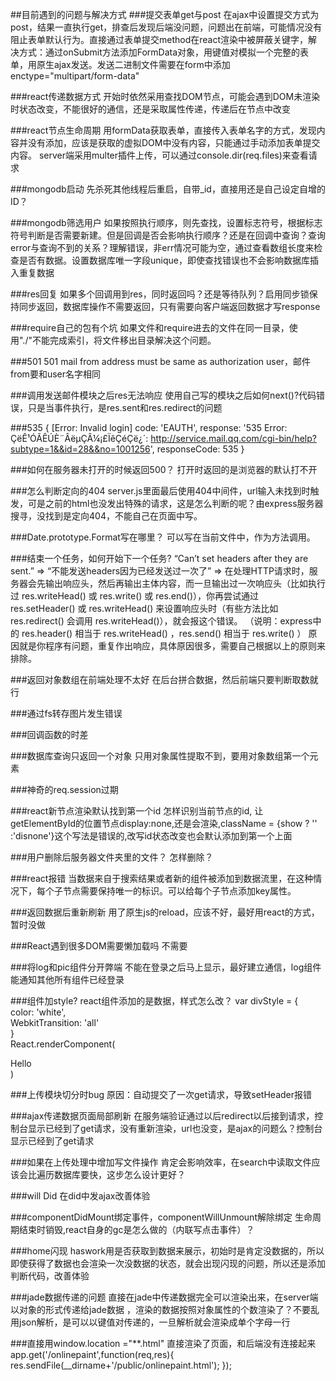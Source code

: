 ##目前遇到的问题与解决方式
###提交表单get与post
在ajax中设置提交方式为post，结果一直执行get，排查后发现后端没问题，问题出在前端，可能情况没有阻止表单默认行为。直接通过表单提交method在react渲染中被屏蔽关键字，解决方式：通过onSubmit方法添加FormData对象，用键值对模拟一个完整的表单，用原生ajax发送。发送二进制文件需要在form中添加enctype="multipart/form-data"


###react传递数据方式
开始时依然采用查找DOM节点，可能会遇到DOM未渲染时状态改变，不能很好的通信，还是采取属性传递，传递后在节点中改变

###react节点生命周期
用formData获取表单，直接传入表单名字的方式，发现内容并没有添加，应该是获取的虚拟DOM中没有内容，只能通过手动添加表单提交内容。
server端采用multer插件上传，可以通过console.dir(req.files)来查看请求

###mongodb启动
先杀死其他线程后重启，自带_id，直接用还是自己设定自增的ID？


###mongodb筛选用户
如果按照执行顺序，则先查找，设置标志符号，根据标志符号判断是否需要新建。但是回调是否会影响执行顺序？还是在回调中查询？查询error与查询不到的关系？理解错误，非err情况可能为空，通过查看数组长度来检查是否有数据。设置数据库唯一字段unique，即使查找错误也不会影响数据库插入重复数据


###res回复
如果多个回调用到res，同时返回吗？还是等待队列？启用同步锁保持同步返回，数据库操作不需要返回，只有需要向客户端返回数据才写response

###require自己的包有个坑
如果文件和require进去的文件在同一目录，使用"./"不能完成索引，将文件移出目录解决这个问题。

###501
501 mail from address must be same as authorization user，邮件from要和user名字相同

###调用发送邮件模块之后res无法响应
使用自己写的模块之后如何next()?代码错误，只是当事件执行，是res.sent和res.redirect的问题

###535
{ [Error: Invalid login]
  code: 'EAUTH',
  response: '535 Error: ÇëÊ¹ÓÃÊÚÈ¨ÂëµÇÂ¼¡£ÏêÇéÇë¿´: http://service.mail.qq.com/cgi-bin/help?subtype=1&&id=28&&no=1001256',
  responseCode: 535 }

###如何在服务器未打开的时候返回500？
打开时返回的是浏览器的默认打不开

###怎么判断定向的404
server.js里面最后使用404中间件，url输入未找到时触发，可是之前的html也没发出特殊的请求，这是怎么判断的呢？由express服务器搜寻，没找到是定向404，不能自己在页面中写。

###Date.prototype.Format写在哪里？
可以写在当前文件中，作为方法调用。

###结束一个任务，如何开始下一个任务?
“Can’t set headers after they are sent.” => “不能发送headers因为已经发送过一次了” => 在处理HTTP请求时，服务器会先输出响应头，然后再输出主体内容，而一旦输出过一次响应头（比如执行过 res.writeHead() 或 res.write() 或 res.end()），你再尝试通过 res.setHeader() 或 res.writeHead() 来设置响应头时（有些方法比如 res.redirect() 会调用 res.writeHead()），就会报这个错误。
（说明：express中的 res.header() 相当于 res.writeHead() ，res.send() 相当于 res.write() ）
原因就是你程序有问题，重复作出响应，具体原因很多，需要自己根据以上的原则来排除。

###返回对象数组在前端处理不太好
在后台拼合数据，然后前端只要判断取数就行

###通过fs转存图片发生错误

###回调函数的时差

###数据库查询只返回一个对象
只用对象属性提取不到，要用对象数组第一个元素

###神奇的req.session过期

###react新节点渲染默认找到第一个id
怎样识别当前节点的id, 让getElementById的位置节点display:none,还是会渲染,className = {show ?  '' :'disnone'}这个写法是错误的,改写id状态改变也会默认添加到第一个上面

###用户删除后服务器文件夹里的文件？
怎样删除？

###react报错
当数据来自于搜索结果或者新的组件被添加到数据流里，在这种情况下，每个子节点需要保持唯一的标识。可以给每个子节点添加key属性。

###返回数据后重新刷新
用了原生js的reload，应该不好，最好用react的方式，暂时没做

###React遇到很多DOM需要懒加载吗
不需要

###将log和pic组件分开弊端
不能在登录之后马上显示，最好建立通信，log组件能通知其他所有组件已经登录

###组件加style?
react组件添加的是数据，样式怎么改？
var divStyle = {  
    color: 'white',  
    WebkitTransition: 'all'  
}   
React.renderComponent(<div style={divStyle}>Hello</div>)  


###上传模块切分时bug
原因：自动提交了一次get请求，导致setHeader报错

###ajax传递数据页面局部刷新
在服务端验证通过以后redirect以后接到请求，控制台显示已经到了get请求，没有重新渲染，url也没变，是ajax的问题么？控制台显示已经到了get请求


###如果在上传处理中增加写文件操作
肯定会影响效率，在search中读取文件应该会比遍历数据库要快，这步怎么设计更好？

###will Did
在did中发ajax改善体验

###componentDidMount绑定事件，componentWillUnmount解除绑定
生命周期结束时销毁,react自身的gc是怎么做的（内联写点击事件）？

###home闪现
haswork用是否获取到数据来展示，初始时是肯定没数据的，所以即使获得了数据也会渲染一次没数据的状态，就会出现闪现的问题，所以还是添加判断代码，改善体验

###jade数据传递的问题
直接在jade中传递数据完全可以渲染出来，在server端以对象的形式传递给jade数据 ，渲染的数据按照对象属性的个数渲染了？不要乱用json解析，是可以以键值对传递的，一旦解析就会渲染成单个字母一行

###直接用window.location ="**.html"
直接渲染了页面，和后端没有连接起来
app.get('/onlinepaint',function(req,res){
  res.sendFile(__dirname+'/public/onlinepaint.html');
});